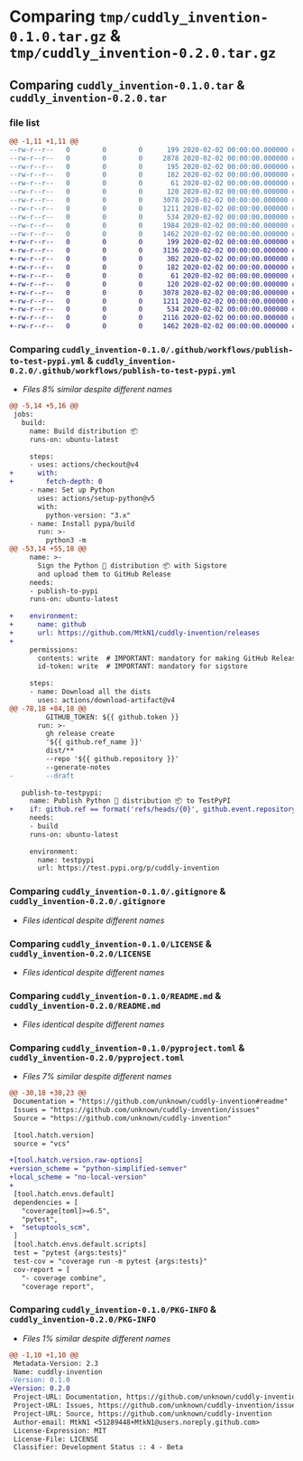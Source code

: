 # Comparing `tmp/cuddly_invention-0.1.0.tar.gz` & `tmp/cuddly_invention-0.2.0.tar.gz`

## Comparing `cuddly_invention-0.1.0.tar` & `cuddly_invention-0.2.0.tar`

### file list

```diff
@@ -1,11 +1,11 @@
--rw-r--r--   0        0        0      199 2020-02-02 00:00:00.000000 cuddly_invention-0.1.0/.github/release.yml
--rw-r--r--   0        0        0     2878 2020-02-02 00:00:00.000000 cuddly_invention-0.1.0/.github/workflows/publish-to-test-pypi.yml
--rw-r--r--   0        0        0      195 2020-02-02 00:00:00.000000 cuddly_invention-0.1.0/src/cuddly_invention/__about__.py
--rw-r--r--   0        0        0      182 2020-02-02 00:00:00.000000 cuddly_invention-0.1.0/src/cuddly_invention/__init__.py
--rw-r--r--   0        0        0       61 2020-02-02 00:00:00.000000 cuddly_invention-0.1.0/src/cuddly_invention/__main__.py
--rw-r--r--   0        0        0      120 2020-02-02 00:00:00.000000 cuddly_invention-0.1.0/tests/__init__.py
--rw-r--r--   0        0        0     3078 2020-02-02 00:00:00.000000 cuddly_invention-0.1.0/.gitignore
--rw-r--r--   0        0        0     1211 2020-02-02 00:00:00.000000 cuddly_invention-0.1.0/LICENSE
--rw-r--r--   0        0        0      534 2020-02-02 00:00:00.000000 cuddly_invention-0.1.0/README.md
--rw-r--r--   0        0        0     1984 2020-02-02 00:00:00.000000 cuddly_invention-0.1.0/pyproject.toml
--rw-r--r--   0        0        0     1462 2020-02-02 00:00:00.000000 cuddly_invention-0.1.0/PKG-INFO
+-rw-r--r--   0        0        0      199 2020-02-02 00:00:00.000000 cuddly_invention-0.2.0/.github/release.yml
+-rw-r--r--   0        0        0     3136 2020-02-02 00:00:00.000000 cuddly_invention-0.2.0/.github/workflows/publish-to-test-pypi.yml
+-rw-r--r--   0        0        0      302 2020-02-02 00:00:00.000000 cuddly_invention-0.2.0/src/cuddly_invention/__about__.py
+-rw-r--r--   0        0        0      182 2020-02-02 00:00:00.000000 cuddly_invention-0.2.0/src/cuddly_invention/__init__.py
+-rw-r--r--   0        0        0       61 2020-02-02 00:00:00.000000 cuddly_invention-0.2.0/src/cuddly_invention/__main__.py
+-rw-r--r--   0        0        0      120 2020-02-02 00:00:00.000000 cuddly_invention-0.2.0/tests/__init__.py
+-rw-r--r--   0        0        0     3078 2020-02-02 00:00:00.000000 cuddly_invention-0.2.0/.gitignore
+-rw-r--r--   0        0        0     1211 2020-02-02 00:00:00.000000 cuddly_invention-0.2.0/LICENSE
+-rw-r--r--   0        0        0      534 2020-02-02 00:00:00.000000 cuddly_invention-0.2.0/README.md
+-rw-r--r--   0        0        0     2116 2020-02-02 00:00:00.000000 cuddly_invention-0.2.0/pyproject.toml
+-rw-r--r--   0        0        0     1462 2020-02-02 00:00:00.000000 cuddly_invention-0.2.0/PKG-INFO
```

### Comparing `cuddly_invention-0.1.0/.github/workflows/publish-to-test-pypi.yml` & `cuddly_invention-0.2.0/.github/workflows/publish-to-test-pypi.yml`

 * *Files 8% similar despite different names*

```diff
@@ -5,14 +5,16 @@
 jobs:
   build:
     name: Build distribution 📦
     runs-on: ubuntu-latest
 
     steps:
     - uses: actions/checkout@v4
+      with:
+        fetch-depth: 0
     - name: Set up Python
       uses: actions/setup-python@v5
       with:
         python-version: "3.x"
     - name: Install pypa/build
       run: >-
         python3 -m
@@ -53,14 +55,18 @@
     name: >-
       Sign the Python 🐍 distribution 📦 with Sigstore
       and upload them to GitHub Release
     needs:
     - publish-to-pypi
     runs-on: ubuntu-latest
 
+    environment:
+      name: github
+      url: https://github.com/MtkN1/cuddly-invention/releases
+
     permissions:
       contents: write  # IMPORTANT: mandatory for making GitHub Releases
       id-token: write  # IMPORTANT: mandatory for sigstore
 
     steps:
     - name: Download all the dists
       uses: actions/download-artifact@v4
@@ -78,18 +84,18 @@
         GITHUB_TOKEN: ${{ github.token }}
       run: >-
         gh release create
         '${{ github.ref_name }}'
         dist/**
         --repo '${{ github.repository }}'
         --generate-notes
-        --draft
 
   publish-to-testpypi:
     name: Publish Python 🐍 distribution 📦 to TestPyPI
+    if: github.ref == format('refs/heads/{0}', github.event.repository.default_branch)  # only publish to TestPyPI on default branch pushes
     needs:
     - build
     runs-on: ubuntu-latest
 
     environment:
       name: testpypi
       url: https://test.pypi.org/p/cuddly-invention
```

### Comparing `cuddly_invention-0.1.0/.gitignore` & `cuddly_invention-0.2.0/.gitignore`

 * *Files identical despite different names*

### Comparing `cuddly_invention-0.1.0/LICENSE` & `cuddly_invention-0.2.0/LICENSE`

 * *Files identical despite different names*

### Comparing `cuddly_invention-0.1.0/README.md` & `cuddly_invention-0.2.0/README.md`

 * *Files identical despite different names*

### Comparing `cuddly_invention-0.1.0/pyproject.toml` & `cuddly_invention-0.2.0/pyproject.toml`

 * *Files 7% similar despite different names*

```diff
@@ -30,18 +30,23 @@
 Documentation = "https://github.com/unknown/cuddly-invention#readme"
 Issues = "https://github.com/unknown/cuddly-invention/issues"
 Source = "https://github.com/unknown/cuddly-invention"
 
 [tool.hatch.version]
 source = "vcs"
 
+[tool.hatch.version.raw-options]
+version_scheme = "python-simplified-semver"
+local_scheme = "no-local-version"
+
 [tool.hatch.envs.default]
 dependencies = [
   "coverage[toml]>=6.5",
   "pytest",
+  "setuptools_scm",
 ]
 [tool.hatch.envs.default.scripts]
 test = "pytest {args:tests}"
 test-cov = "coverage run -m pytest {args:tests}"
 cov-report = [
   "- coverage combine",
   "coverage report",
```

### Comparing `cuddly_invention-0.1.0/PKG-INFO` & `cuddly_invention-0.2.0/PKG-INFO`

 * *Files 1% similar despite different names*

```diff
@@ -1,10 +1,10 @@
 Metadata-Version: 2.3
 Name: cuddly-invention
-Version: 0.1.0
+Version: 0.2.0
 Project-URL: Documentation, https://github.com/unknown/cuddly-invention#readme
 Project-URL: Issues, https://github.com/unknown/cuddly-invention/issues
 Project-URL: Source, https://github.com/unknown/cuddly-invention
 Author-email: MtkN1 <51289448+MtkN1@users.noreply.github.com>
 License-Expression: MIT
 License-File: LICENSE
 Classifier: Development Status :: 4 - Beta
```

